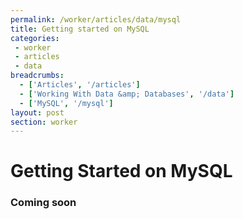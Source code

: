 ```yaml
---
permalink: /worker/articles/data/mysql
title: Getting started on MySQL
categories:
 - worker
 - articles
 - data
breadcrumbs:
  - ['Articles', '/articles']
  - ['Working With Data &amp; Databases', '/data']
  - ['MySQL', '/mysql']
layout: post
section: worker
---
```


# Getting Started on MySQL

### Coming soon
